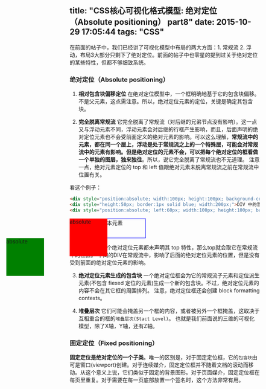 title: "CSS核心可视化格式模型: 绝对定位（Absolute positioning） part8"
date: 2015-10-29 17:05:44
tags: "CSS"
---
在前面的帖子中，我们已经讲了可视化模型中布局的两大方面：1. 常规流  2. 浮动，布局3大部分只剩下了绝对定位。前面的帖子中也零星的提到过关于绝对定位的某些特性，但都不够细致系统。
<!--more-->

### 绝对定位（Absolute positioning）

1) **相对包含块偏移定位**
在绝对定位模型中，一个框明确地基于它的包含块偏移。不是父元素，这点需注意。所以，绝对定位元素的定位，关键是确定其包含块。

2) **完全脱离常规流**
它完全脱离了常规流（对后继的兄弟节点没有影响）。这一点又与浮动元素不同，浮动元素会对后继的行框产生影响，而且，后面声明的绝对定位元素也不会受前面定义的绝对元素的影响。可以这么理解，**常规流中的元素，都在同一个层上，浮动是处于常规流之上的一个特殊层，可能会对常规流中的元素有影响。但是绝对定位的元素不会，可以把每个绝对定位的框看做一个单独的图层，独来独往**。所以，说它完全脱离了常规流也不无道理。
注意一点，绝对元素定位的 top 和 left 值跟绝对元素未脱离常规流之前在常规流中位置有关。

看这个例子：
```html
<div style="position:absolute; width:100px; height:100px; background-color:red;">absolute</div>
<div style="height:50px; border:1px solid blue; width:200px;">DIV 中的普通文本元素</div>
<div style="position:absolute; left:60px; width:100px; height:100px; background-color:green;">absolute</div>
```

<div style="position:absolute; width:100px; height:100px; background-color:red;">absolute</div> <div style="height:50px; border:1px solid blue; width:200px;">DIV 中的普通文本元素</div> <div style="position:absolute; left:60px; width:100px; height:100px; background-color:green;">absolute</div>

以上例子中，两个绝对定位元素都未声明其 top 特性，那么top就会取它在常规流中的位置。
中间的DIV在常规流中，影响了后面的绝对定位元素的位置，但是没有受到前面的绝对定位元素的影响。


3) **绝对定位元素生成的包含块**
一个绝对定位框会为它的常规流子元素和定位派生元素(不包含 fiexed 定位的元素)生成一个新的包含块。不过，绝对定位元素的内容不会在其它框的周围排列。
注意，绝对定位框还会创建 block formatting contexts。

4) **堆叠层次**
它们可能会掩盖另一个框的内容，或者被另外一个框掩盖，这取决于互相重合的框的`堆叠层次(Stact Level)`。 也就是我们前面说的三维的可视化模型，除了X轴，Y轴，还有Z轴。


### 固定定位（Fixed positioning）

**固定定位是绝对定位的一个子类**。唯一的区别是，对于固定定位框，它的`包含块`由可是窗口(viewport)创建。对于连续媒介，固定定位框并不随着文档的滚动而移动。从这个意义上说，它们类似于固定的背景图形。对于页面媒介，固定定位框在每页里重复。对于需要在每一页底部放置一个签名时，这个方法非常有用。


